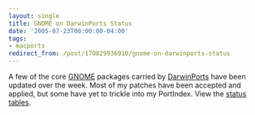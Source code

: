 ```yaml
---
layout: single
title: GNOME on DarwinPorts Status
date: '2005-07-23T00:00:00-04:00'
tags:
- macports
redirect_from: /post/170829936910/gnome-on-darwinports-status
---
```

<p>A few of the core <a href="http://www.gnome.org">GNOME</a> packages carried by <a href="http://darwinports.opendarwin.org">DarwinPorts</a> have been updated over the week. Most of my patches have been accepted and applied, but some have yet to trickle into my PortIndex. View the <a href="http://homepage.mac.com/rhwood/gnome/darwinports.html">status tables</a>.</p>
